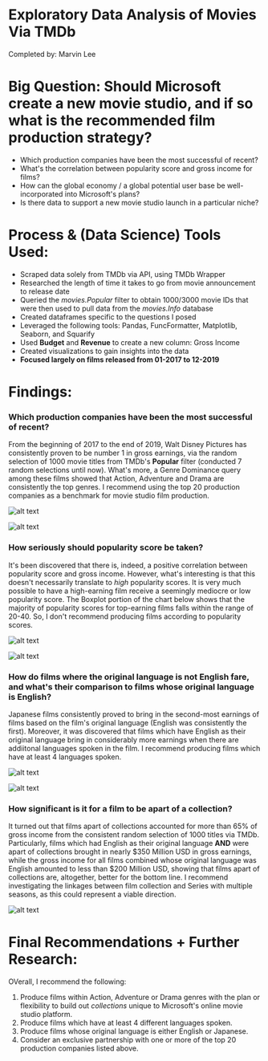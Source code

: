 # Exploratory Data Analysis of Movies Via TMDb
Completed by: Marvin Lee


# Big Question: Should Microsoft create a new movie studio, and if so what is the recommended film production strategy?

<ul>
    <li>Which production companies have been the most successful of recent?</li>
    <li>What's the correlation between popularity score and gross income for films?</li>
    <li>How can the global economy / a global potential user base be well-incorporated into Microsoft's plans?</li>
    <li>Is there data to support a new movie studio launch in a particular niche?</li>
</ul>


# Process & (Data Science) Tools Used:

<ul>
    <li>Scraped data solely from TMDb via API, using TMDb Wrapper</li>
    <li>Researched the length of time it takes to go from movie announcement to release date</li>
    <li>Queried the <i>movies.Popular</i> filter to obtain 1000/3000 movie IDs that were then used to pull data from the <i>movies.Info</i> database</li>
    <li>Created dataframes specific to the questions I posed</li>
    <li>Leveraged the following tools: Pandas, FuncFormatter, Matplotlib, Seaborn, and Squarify</li>
    <li>Used <b>Budget</b> and <b>Revenue</b> to create a new column: Gross Income</li>
    <li>Created visualizations to gain insights into the data</li>
    <li><b>Focused largely on films released from 01-2017 to 12-2019</b></li>
</ul>


# Findings:


### Which production companies have been the most successful of recent?

From the beginning of 2017 to the end of 2019, Walt Disney Pictures has consistently proven to be number 1 in gross earnings, via the random selection of 1000 movie titles from TMDb's <b>Popular</b> filter (conducted 7 random selections until now). What's more, a Genre Dominance query among these films showed that Action, Adventure and Drama are consistently the top genres. I recommend using the top 20 production companies as a benchmark for movie studio film production.

![alt text](https://github.com/emel333/moovee_insights/blob/master/production%20companies%20top%2020.png "Top 20 Top-Earning Production Companies")

![alt text](https://github.com/emel333/moovee_insights/blob/master/genre%20dominance%20top%20earners.png "Genre Dominance Among Top 20 Production Companies By Earnings")


### How seriously should popularity score be taken?

It's been discovered that there is, indeed, a positive correlation between popularity score and gross income. However, what's interesting is that this doesn't necessarily translate to <i>high</i> popularity scores. It is very much possible to have a high-earning film receive a seemingly mediocre or low popularity score. The Boxplot portion of the chart below shows that the majority of popularity scores for top-earning films falls within the range of 20-40. So, I don't recommend producing films according to popularity scores.

![alt text](https://github.com/emel333/moovee_insights/blob/master/popularity%20score%20all%20films%2036%20months.png "Income Popularity Relationship: All Films")

![alt text](https://github.com/emel333/moovee_insights/blob/master/popularity%20score%20boxplot.png "Popularity Score Distribution")


### How do films where the original language is not English fare, and what's their comparison to films whose original language is English?

Japanese films consistently proved to bring in the second-most earnings of films based on the film's original language (English was consistently the first). Moreover, it was discovered that films which have English as their original language bring in considerably more earnings when there are addiitonal languages spoken in the film. I recommend producing films which have at least 4 languages spoken.

![alt text](https://github.com/emel333/moovee_insights/blob/master/gross%20income%20per%20original%20language.png "Gross Income Per Film's Original Language")

![alt text](https://github.com/emel333/moovee_insights/blob/master/number%20of%20languages%20spoken%20gross%20income.png "Gross Income Per Original Language of Films")


### How significant is it for a film to be apart of a collection?

It turned out that films apart of collections accounted for more than 65% of gross income from the consistent random selection of 1000 titles via TMDb. Particularly, films which had English as their original language <b>AND</b> were apart of collections brought in nearly $350 Million USD in gross earnings, while the gross income for all films combined whose original language was English amounted to less than $200 Million USD, showing that films apart of collections are, altogether, better for the bottom line. I recommend investigating the linkages between film collection and Series with multiple seasons, as this could represent a viable direction.

![alt text](https://github.com/emel333/moovee_insights/blob/master/gross%20income%20per%20language%20films%20apart%20of%20collections.png "Gross Income Per Language: Films Apart of Collections")


# Final Recommendations + Further Research:
OVerall, I recommend the following:

<ol>
    <li>Produce films within Action, Adventure or Drama genres with the plan or flexibility to build out <i>collections</i> unique to Microsoft's online movie studio platform.</li>
    <li>Produce films which have at least 4 different languages spoken.</li>
    <li>Produce films whose original language is either English or Japanese.</li>
    <li>Consider an exclusive partnership with one or more of the top 20 production companies listed above.</li>
</ol>